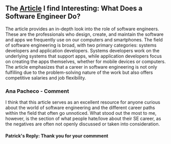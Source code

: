 ## The [Article](https://github.com) I find Interesting: What Does a Software Engineer Do?
The article provides an in-depth look into the role of software engineers. These are the professionals who design, create, and maintain the software and apps we frequently use on our computers and smartphones. The field of software engineering is broad, with two primary categories: systems developers and application developers. Systems developers work on the underlying systems that support apps, while application developers focus on creating the apps themselves, whether for mobile devices or computers. The article emphasizes that a career in software engineering is not only fulfilling due to the problem-solving nature of the work but also offers competitive salaries and job flexibility.

### Ana Pacheco - Comment ###
I think that this article serves as an excellent resource for anyone curious about the world of software engineering and the different career paths within the field that often go unnoticed. What stood out the most to me, however, is the section of what people hate/love about their SE career, as the negatives are often not openly discussed or taken into consideration. 
#### Patrick's Reply: Thank you for your commment ####

